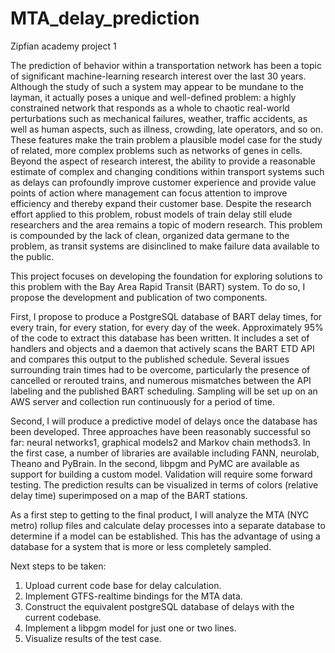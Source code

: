 # MTA_delay_prediction
Zipfian academy project 1

The prediction of behavior within a transportation network has been a topic of significant machine-learning research interest over the last 30 years. Although the study of such a system may appear to be mundane to the layman, it actually poses a unique and well-defined problem: a highly constrained network that responds as a whole to chaotic real-world perturbations such as mechanical failures, weather, traffic accidents, as well as human aspects, such as illness, crowding, late operators, and so on. These features make the train problem a plausible model case for the study of related, more complex problems such as networks of genes in cells. 
Beyond the aspect of research interest, the ability to provide a reasonable estimate of complex and changing conditions within transport systems such as delays can profoundly improve customer experience and provide value points of action where management can focus attention to improve efficiency and thereby expand their customer base.
Despite the research effort applied to this problem, robust models of train delay still elude researchers and the area remains a topic of modern research. This problem is compounded by the lack of clean, organized data germane to the problem, as transit systems are disinclined to make failure data available to the public.


This project focuses on developing the foundation for exploring solutions to this problem with the Bay Area Rapid Transit (BART) system. To do so, I propose the development and publication of two components.

First, I propose to produce a PostgreSQL database of BART delay times, for every train, for every station, for every day of the week. Approximately 95% of the code to extract this database has been written. It includes a set of handlers and objects and a daemon that actively scans the BART ETD API and compares this output to the published schedule. Several issues surrounding train times had to be overcome, particularly the presence of cancelled or rerouted trains, and numerous mismatches between the API labeling and the published BART scheduling. Sampling will be set up on an AWS server and collection run continuously for a period of time.

Second, I will produce a predictive model of delays once the database has been developed. Three approaches have been reasonably successful so far: neural networks1, graphical models2 and Markov chain methods3. In the first case, a number of libraries are available including FANN, neurolab, Theano and PyBrain. In the second, libpgm and PyMC are available as support for building a custom model. Validation will require some forward testing. The prediction results can be visualized in terms of colors (relative delay time) superimposed on a map of the BART stations.

As a first step to getting to the final product, I will analyze the MTA (NYC
metro) rollup files and calculate delay processes into a separate database to determine if a model can be established. This has the advantage of using a database for a system that is more or less completely sampled. 

Next steps to be taken:
1. Upload current code base for delay calculation.
2. Implement GTFS-realtime bindings for the MTA data.
3. Construct the equivalent postgreSQL database of delays with the current
codebase.
4. Implement a libpgm model for just one or two lines.
5. Visualize results of the test case.
